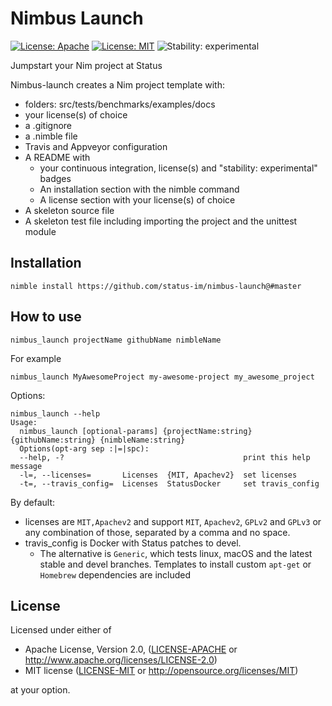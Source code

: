 # Nimbus Launch

[![License: Apache](https://img.shields.io/badge/License-Apache%202.0-blue.svg)](https://opensource.org/licenses/Apache-2.0)
[![License: MIT](https://img.shields.io/badge/License-MIT-blue.svg)](https://opensource.org/licenses/MIT)
![Stability: experimental](https://img.shields.io/badge/stability-experimental-orange.svg)

Jumpstart your Nim project at Status

Nimbus-launch creates a Nim project template with:

  - folders: src/tests/benchmarks/examples/docs
  - your license(s) of choice
  - a .gitignore
  - a .nimble file
  - Travis and Appveyor configuration
  - A README with
      - your continuous integration, license(s) and "stability: experimental" badges
      - An installation section with the nimble command
      - A license section with your license(s) of choice
  - A skeleton source file
  - A skeleton test file including importing the project and the unittest module

## Installation

```
nimble install https://github.com/status-im/nimbus-launch@#master
```

## How to use

```
nimbus_launch projectName githubName nimbleName
```

For example
```
nimbus_launch MyAwesomeProject my-awesome-project my_awesome_project
```

Options:
```
nimbus_launch --help
Usage:
  nimbus_launch [optional-params] {projectName:string} {githubName:string} {nimbleName:string}
  Options(opt-arg sep :|=|spc):
  --help, -?                                        print this help message
  -l=, --licenses=       Licenses  {MIT, Apachev2}  set licenses
  -t=, --travis_config=  Licenses  StatusDocker     set travis_config
```

By default:
  - licenses are `MIT,Apachev2` and support `MIT`, `Apachev2`, `GPLv2` and `GPLv3` or any combination of those, separated by a comma and no space.
  - travis_config is Docker with Status patches to devel.
    - The alternative is `Generic`, which tests linux, macOS and the latest stable and devel branches.
      Templates to install custom `apt-get` or `Homebrew` dependencies are included

## License

Licensed under either of

 * Apache License, Version 2.0, ([LICENSE-APACHE](LICENSE-APACHE) or http://www.apache.org/licenses/LICENSE-2.0)
 * MIT license ([LICENSE-MIT](LICENSE-MIT) or http://opensource.org/licenses/MIT)

at your option.
